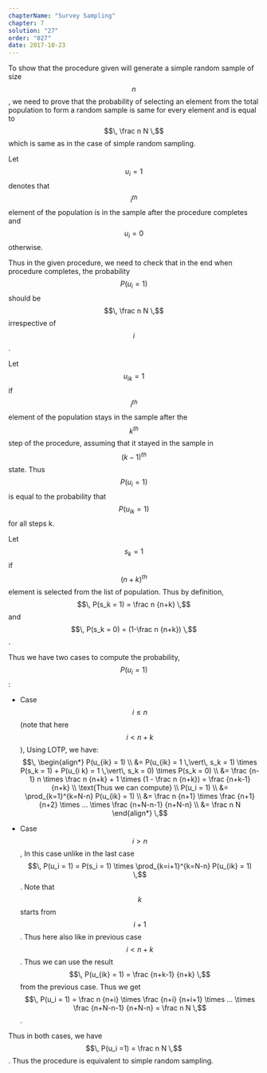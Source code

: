 ```yaml
---
chapterName: "Survey Sampling"
chapter: 7
solution: "27"
order: "027"
date: 2017-10-23
---
```


To show that the procedure given will generate a simple random sample of size $$\, n \,$$, we need to prove that the probability of selecting an element from the total population to form a random sample is same for every element and is equal to $$\, \frac n N \,$$ which is same as in the case of simple random sampling.

Let $$\, u_i = 1 \,$$ denotes that $$\, i^{th} \,$$ element of the population is in the sample after the procedure completes and $$\, u_i = 0 \,$$ otherwise.

Thus in the given procedure, we need to check that in the end when procedure completes, the probability $$\, P(u_i = 1) \,$$ should be $$\, \frac n N \,$$ irrespective of $$\, i \,$$.

Let $$\, u_{ik} = 1 \,$$ if $$\, i^{th} \,$$ element of the population stays in the sample after the $$\, k^{th} \,$$ step of the procedure, assuming that it stayed in the sample in $$\, (k-1)^{th} \,$$ state. Thus $$\, P(u_i = 1) \,$$ is equal to the probability that $$\, P(u_{ik} = 1) \,$$ for all steps k.

Let $$\, s_k = 1 \,$$ if $$\, (n+k)^{th} \,$$ element is selected from the list of population. Thus by definition, $$\, P(s_k = 1) = \frac n {n+k} \,$$ and $$\, P(s_k = 0) = (1-\frac n {n+k}) \,$$.


Thus we have two cases to compute the probability, $$\, P(u_i = 1) \,$$:

- Case $$\, i \le n \,$$(note that here $$\, i < n+k \,$$), Using LOTP, we have:
$$\,
\begin{align*}
P(u_{ik} = 1) \\
&= P(u_{ik} = 1 \,\vert\, s_k = 1) \times P(s_k = 1) + P(u_{i k} = 1 \,\vert\, s_k = 0) \times P(s_k = 0) \\
&= \frac {n-1} n \times \frac n {n+k} + 1 \times (1 - \frac n {n+k}) = \frac {n+k-1} {n+k} \\
\text{Thus we can compute} \\
P(u_i = 1) \\
&= \prod_{k=1}^{k=N-n} P(u_{ik} = 1) \\
&= \frac n {n+1} \times \frac {n+1} {n+2} \times ... \times \frac {n+N-n-1} {n+N-n} \\
&= \frac n N
\end{align*}
\,$$

- Case $$\, i > n \,$$, In this case unlike in the last case $$\, P(u_i = 1) = P(s_i = 1) \times \prod_{k=i+1}^{k=N-n} P(u_{ik} = 1) \,$$. Note that $$\, k \,$$ starts from $$\, i+1 \,$$. Thus here also like in previous case $$\, i < n+k \,$$. Thus we can use the result $$\, P(u_{ik} = 1) = \frac {n+k-1} {n+k} \,$$ from the previous case. Thus we get $$\, P(u_i = 1) = \frac n {n+i} \times \frac {n+i} {n+i+1} \times ... \times \frac {n+N-n-1} {n+N-n} = \frac n N \,$$.


Thus in both cases, we have $$\, P(u_i =1) = \frac n N \,$$. Thus the procedure is equivalent to simple random sampling.
